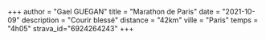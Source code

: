 +++
author = "Gael GUEGAN"
title = "Marathon de Paris"
date = "2021-10-09"
description = "Courir blessé"
distance = "42km"
ville = "Paris"
temps = "4h05"
strava_id="6924264243"
+++